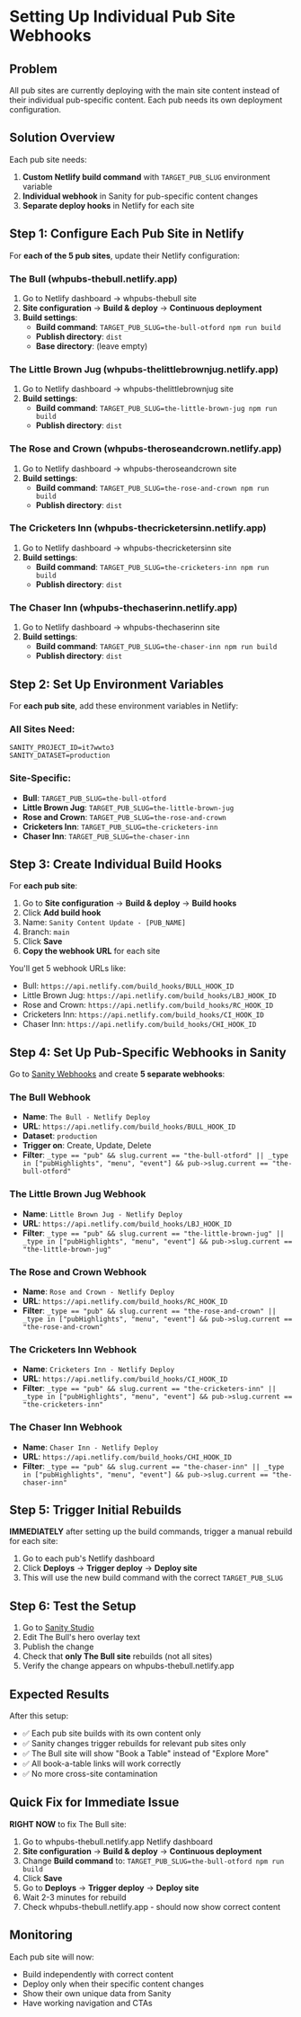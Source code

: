 # Setting Up Individual Pub Site Webhooks

## Problem
All pub sites are currently deploying with the main site content instead of their individual pub-specific content. Each pub needs its own deployment configuration.

## Solution Overview
Each pub site needs:
1. **Custom Netlify build command** with `TARGET_PUB_SLUG` environment variable
2. **Individual webhook** in Sanity for pub-specific content changes
3. **Separate deploy hooks** in Netlify for each site

## Step 1: Configure Each Pub Site in Netlify

For **each of the 5 pub sites**, update their Netlify configuration:

### The Bull (whpubs-thebull.netlify.app)
1. Go to Netlify dashboard → whpubs-thebull site
2. **Site configuration** → **Build & deploy** → **Continuous deployment**
3. **Build settings**:
   - **Build command**: `TARGET_PUB_SLUG=the-bull-otford npm run build`
   - **Publish directory**: `dist`
   - **Base directory**: (leave empty)

### The Little Brown Jug (whpubs-thelittlebrownjug.netlify.app)
1. Go to Netlify dashboard → whpubs-thelittlebrownjug site
2. **Build settings**:
   - **Build command**: `TARGET_PUB_SLUG=the-little-brown-jug npm run build`
   - **Publish directory**: `dist`

### The Rose and Crown (whpubs-theroseandcrown.netlify.app)
1. Go to Netlify dashboard → whpubs-theroseandcrown site
2. **Build settings**:
   - **Build command**: `TARGET_PUB_SLUG=the-rose-and-crown npm run build`
   - **Publish directory**: `dist`

### The Cricketers Inn (whpubs-thecricketersinn.netlify.app)
1. Go to Netlify dashboard → whpubs-thecricketersinn site
2. **Build settings**:
   - **Build command**: `TARGET_PUB_SLUG=the-cricketers-inn npm run build`
   - **Publish directory**: `dist`

### The Chaser Inn (whpubs-thechaserinn.netlify.app)
1. Go to Netlify dashboard → whpubs-thechaserinn site
2. **Build settings**:
   - **Build command**: `TARGET_PUB_SLUG=the-chaser-inn npm run build`
   - **Publish directory**: `dist`

## Step 2: Set Up Environment Variables

For **each pub site**, add these environment variables in Netlify:

### All Sites Need:
```
SANITY_PROJECT_ID=it7wwto3
SANITY_DATASET=production
```

### Site-Specific:
- **Bull**: `TARGET_PUB_SLUG=the-bull-otford`
- **Little Brown Jug**: `TARGET_PUB_SLUG=the-little-brown-jug`
- **Rose and Crown**: `TARGET_PUB_SLUG=the-rose-and-crown`
- **Cricketers Inn**: `TARGET_PUB_SLUG=the-cricketers-inn`
- **Chaser Inn**: `TARGET_PUB_SLUG=the-chaser-inn`

## Step 3: Create Individual Build Hooks

For **each pub site**:

1. Go to **Site configuration** → **Build & deploy** → **Build hooks**
2. Click **Add build hook**
3. Name: `Sanity Content Update - [PUB_NAME]`
4. Branch: `main`
5. Click **Save**
6. **Copy the webhook URL** for each site

You'll get 5 webhook URLs like:
- Bull: `https://api.netlify.com/build_hooks/BULL_HOOK_ID`
- Little Brown Jug: `https://api.netlify.com/build_hooks/LBJ_HOOK_ID`
- Rose and Crown: `https://api.netlify.com/build_hooks/RC_HOOK_ID`
- Cricketers Inn: `https://api.netlify.com/build_hooks/CI_HOOK_ID`
- Chaser Inn: `https://api.netlify.com/build_hooks/CHI_HOOK_ID`

## Step 4: Set Up Pub-Specific Webhooks in Sanity

Go to [Sanity Webhooks](https://www.sanity.io/manage/personal/project/it7wwto3/api/webhooks) and create **5 separate webhooks**:

### The Bull Webhook
- **Name**: `The Bull - Netlify Deploy`
- **URL**: `https://api.netlify.com/build_hooks/BULL_HOOK_ID`
- **Dataset**: `production`
- **Trigger on**: Create, Update, Delete
- **Filter**: `_type == "pub" && slug.current == "the-bull-otford" || _type in ["pubHighlights", "menu", "event"] && pub->slug.current == "the-bull-otford"`

### The Little Brown Jug Webhook
- **Name**: `Little Brown Jug - Netlify Deploy`
- **URL**: `https://api.netlify.com/build_hooks/LBJ_HOOK_ID`
- **Filter**: `_type == "pub" && slug.current == "the-little-brown-jug" || _type in ["pubHighlights", "menu", "event"] && pub->slug.current == "the-little-brown-jug"`

### The Rose and Crown Webhook
- **Name**: `Rose and Crown - Netlify Deploy`
- **URL**: `https://api.netlify.com/build_hooks/RC_HOOK_ID`
- **Filter**: `_type == "pub" && slug.current == "the-rose-and-crown" || _type in ["pubHighlights", "menu", "event"] && pub->slug.current == "the-rose-and-crown"`

### The Cricketers Inn Webhook
- **Name**: `Cricketers Inn - Netlify Deploy`
- **URL**: `https://api.netlify.com/build_hooks/CI_HOOK_ID`
- **Filter**: `_type == "pub" && slug.current == "the-cricketers-inn" || _type in ["pubHighlights", "menu", "event"] && pub->slug.current == "the-cricketers-inn"`

### The Chaser Inn Webhook
- **Name**: `Chaser Inn - Netlify Deploy`
- **URL**: `https://api.netlify.com/build_hooks/CHI_HOOK_ID`
- **Filter**: `_type == "pub" && slug.current == "the-chaser-inn" || _type in ["pubHighlights", "menu", "event"] && pub->slug.current == "the-chaser-inn"`

## Step 5: Trigger Initial Rebuilds

**IMMEDIATELY** after setting up the build commands, trigger a manual rebuild for each site:

1. Go to each pub's Netlify dashboard
2. Click **Deploys** → **Trigger deploy** → **Deploy site**
3. This will use the new build command with the correct `TARGET_PUB_SLUG`

## Step 6: Test the Setup

1. Go to [Sanity Studio](https://whpubs.sanity.studio)
2. Edit The Bull's hero overlay text
3. Publish the change
4. Check that **only The Bull site** rebuilds (not all sites)
5. Verify the change appears on whpubs-thebull.netlify.app

## Expected Results

After this setup:
- ✅ Each pub site builds with its own content only
- ✅ Sanity changes trigger rebuilds for relevant pub sites only
- ✅ The Bull site will show "Book a Table" instead of "Explore More"
- ✅ All book-a-table links will work correctly
- ✅ No more cross-site contamination

## Quick Fix for Immediate Issue

**RIGHT NOW** to fix The Bull site:

1. Go to whpubs-thebull.netlify.app Netlify dashboard
2. **Site configuration** → **Build & deploy** → **Continuous deployment**
3. Change **Build command** to: `TARGET_PUB_SLUG=the-bull-otford npm run build`
4. Click **Save**
5. Go to **Deploys** → **Trigger deploy** → **Deploy site**
6. Wait 2-3 minutes for rebuild
7. Check whpubs-thebull.netlify.app - should now show correct content

## Monitoring

Each pub site will now:
- Build independently with correct content
- Deploy only when their specific content changes
- Show their own unique data from Sanity
- Have working navigation and CTAs